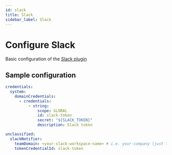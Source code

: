 ```yaml
---
id: slack
title: Slack
sidebar_label: Slack
---
```


# Configure Slack

Basic configuration of the [Slack plugin](https://plugins.jenkins.io/slack)

## Sample configuration

```yaml
credentials:
  system:
    domainCredentials:
      - credentials:
          - string:
              scope: GLOBAL
              id: slack-token
              secret: "${SLACK_TOKEN}"
              description: Slack token

unclassified:
  slackNotifier:
    teamDomain: <your-slack-workspace-name> # i.e. your-company (just the workspace name not the full url)
    tokenCredentialId: slack-token
```
